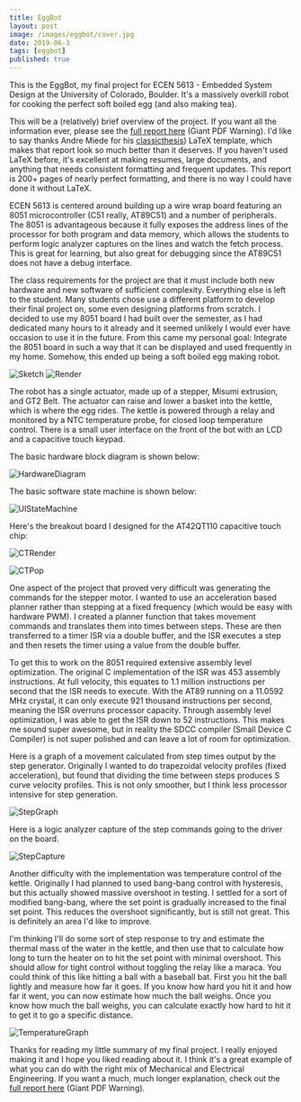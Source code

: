 ```yaml
---
title: EggBot
layout: post
image: /images/eggbot/cover.jpg
date: 2019-06-3
tags: [eggbot]
published: true
---
```


This is the EggBot, my final project for ECEN 5613 - Embedded System Design at the University of Colorado, Boulder. It's a massively overkill robot for cooking the perfect soft boiled egg (and also making tea).

<!--more-->

This will be a (relatively) brief overview of the project. If you want all the information ever, please see the [full report here](/assets/EggBot_Report.pdf) (Giant PDF Warning). I'd like to say thanks Andre Miede for his [classicthesis](https://www.ctan.org/pkg/classicthesis)) LaTeX template, which makes that report look so much better than it deserves. If you haven't used LaTeX before, it's excellent at making resumes, large documents, and anything that needs consistent formatting and frequent updates. This report is 200+ pages of nearly perfect formatting, and there is no way I could have done it without LaTeX.

ECEN 5613 is centered around building up a wire wrap board featuring an 8051 microcontroller (C51 really, AT89C51) and a number of peripherals. The 8051 is advantageous because it fully exposes the address lines of the processor for both program and data memory, which allows the students to perform logic analyzer captures on the lines and watch the fetch process. This is great for learning, but also great for debugging since the AT89C51 does not have a debug interface.

The class requirements for the project are that it must include both new hardware and new software of sufficient complexity. Everything else is left to the student. Many students chose use a different platform to develop their final project on, some even designing platforms from scratch. I decided to use my 8051 board I had built over the semester, as I had dedicated many hours to it already and it seemed unlikely I would ever have occasion to use it in the future. From this came my personal goal: Integrate the 8051 board in such a way that it can be displayed and used frequently in my home. Somehow, this ended up being a soft boiled egg making robot.

![Sketch](/images/eggbot/system_sketch.jpg)
![Render](/images/eggbot/system_render.png)

The robot has a single actuator, made up of a stepper, Misumi extrusion, and GT2 Belt. The actuator can raise and lower a basket into the kettle, which is where the egg rides. The kettle is powered through a relay and monitored by a NTC temperature probe, for closed loop temperature control. There is a small user interface on the front of the bot with an LCD and a capacitive touch keypad.

The basic hardware block diagram is shown below:

![HardwareDiagram](/images/eggbot/hardware_diagram.jpg)

The basic software state machine is shown below:

![UIStateMachine](/images/eggbot/ui_state_machine.jpg)

Here's the breakout board I designed for the AT42QT110 capacitive touch chip:

![CTRender](/images/eggbot/Cap_Touch_Board_Render_V2.jpg)

![CTPop](/images/eggbot/captouch_populated.jpg)

One aspect of the project that proved very difficult was generating the commands for the stepper motor. I wanted to use an acceleration based planner rather than stepping at a fixed frequency (which would be easy with hardware PWM). I created a planner function that takes movement commands and translates them into times between steps. These are then transferred to a timer ISR via a double buffer, and the ISR executes a step and then resets the timer using a value from the double buffer.

To get this to work on the 8051 required extensive assembly level optimization. The original C implementation of the ISR was 453 assembly instructions. At full velocity, this equates to 1.1 million instructions per second that the ISR needs to execute. With the AT89 running on a 11.0592 MHz crystal, it can only execute 921 thousand instructions per second, meaning the ISR overruns processor capacity. Through assembly level optimization, I was able to get the ISR down to 52 instructions.
This makes me sound super awesome, but in reality the SDCC compiler (Small Device C Compiler) is not super polished and can leave a lot of room for optimization.

Here is a graph of a movement calculated from step times output by the step generator. Originally I wanted to do trapezoidal velocity profiles (fixed acceleration), but found that dividing the time between steps produces S curve velocity profiles. This is not only smoother, but I think less processor intensive for step generation.

![StepGraph](/images/eggbot/stepper_move_graph.jpg)

Here is a logic analyzer capture of the step commands going to the driver on the board.

![StepCapture](/images/eggbot/Stepper_Pulse_Generation_with_Acceleration.png)

Another difficulty with the implementation was temperature control of the kettle. Originally I had planned to used bang-bang control with hysteresis, but this actually showed massive overshoot in testing. I settled for a sort of modified bang-bang, where the set point is gradually increased to the final set point. This reduces the overshoot significantly, but is still not great. This is definitely an area I'd like to improve.

I'm thinking I'll do some sort of step response to try and estimate the thermal mass of the water in the kettle, and then use that to calculate how long to turn the heater on to hit the set point with minimal overshoot. This should allow for tight control without toggling the relay like a maraca. You could think of this like hitting a ball with a baseball bat. First you hit the ball lightly and measure how far it goes. If you know how hard you hit it and how far it went, you can now estimate how much the ball weighs. Once you know how much the ball weighs, you can calculate exactly how hard to hit it to get it to go a specific distance.

![TemperatureGraph](/images/eggbot/temperature_control_capture.jpg)

Thanks for reading my little summary of my final project. I really enjoyed making it and I hope you liked reading about it. I think it's a great example of what you can do with the right mix of Mechanical and Electrical Engineering. If you want a much, much longer explanation, check out the [full report here](/assets/EggBot_Report.pdf) (Giant PDF Warning).
